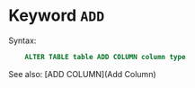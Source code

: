 # Keyword `ADD`

Syntax:
```sql
    ALTER TABLE table ADD COLUMN column type
```

See also: [ADD COLUMN](Add Column)